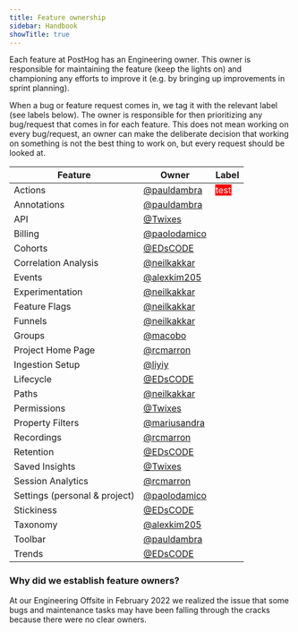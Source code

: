 ```yaml
---
title: Feature ownership
sidebar: Handbook
showTitle: true
---
```


Each feature at PostHog has an Engineering owner. This owner is responsible for maintaining the feature (keep the lights on) and championing any efforts to improve it (e.g. by bringing up improvements in sprint planning).

When a bug or feature request comes in, we tag it with the relevant label (see labels below). The owner is responsible for then prioritizing any bug/request that comes in for each feature. This does not mean working on every bug/request, an owner can make the deliberate decision that working on something is not the best thing to work on, but every request should be looked at.

| Feature |  Owner  |  Label  |
|---|---|---|
| Actions | [@pauldambra][@pauldambra]  | <span class="tag-label" style="background:#ff0000; color: white;">test</span> |
| Annotations | [@pauldambra][@pauldambra]  |   |
| API | [@Twixes][@Twixes]  |   |
| Billing | [@paolodamico][@paolodamico]  |   |
| Cohorts | [@EDsCODE][@EDsCODE]  |   |
| Correlation Analysis | [@neilkakkar][@neilkakkar]  |   |
| Events | [@alexkim205][@alexkim205]  |   |
| Experimentation | [@neilkakkar][@neilkakkar] |   |
| Feature Flags | [@neilkakkar][@neilkakkar]  |   |
| Funnels | [@neilkakkar][@neilkakkar]  |   |
| Groups | [@macobo][@macobo]  |   |
| Project Home Page | [@rcmarron][@rcmarron]  |   |
| Ingestion Setup | [@liyiy][@liyiy]  |   |
| Lifecycle | [@EDsCODE][@EDsCODE]  |   |
| Paths | [@neilkakkar][@neilkakkar]  |   |
| Permissions | [@Twixes][@Twixes]  |   |
| Property Filters | [@mariusandra][@mariusandra]  |   |
| Recordings | [@rcmarron][@rcmarron]  |   |
| Retention | [@EDsCODE][@EDsCODE]  |   |
| Saved Insights | [@Twixes][@Twixes]  |   |
| Session Analytics | [@rcmarron][@rcmarron]  |   |
| Settings (personal & project) | [@paolodamico][@paolodamico]  |   |
| Stickiness | [@EDsCODE][@EDsCODE]  |   |
| Taxonomy | [@alexkim205][@alexkim205]  |   |
| Toolbar | [@pauldambra][@pauldambra]  |   |
| Trends | [@EDsCODE][@EDsCODE]  |   |


### Why did we establish feature owners?
At our Engineering Offsite in February 2022 we realized the issue that some bugs and maintenance tasks may have been falling through the cracks because there were no clear owners.


[@alexkim205]: https://github.com/alexkim205
[@EDsCODE]: https://github.com/EDsCODE
[@liyiy]: https://github.com/liyiy
[@macobo]: https://github.com/macobo
[@mariusandra]: https://github.com/mariusandra
[@neilkakkar]: https://github.com/neilkakkar
[@paolodamico]: https://github.com/paolodamico
[@pauldambra]: https://github.com/pauldambra
[@rcmarron]: https://github.com/rcmarron
[@Twixes]: https://github.com/Twixes